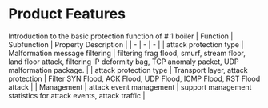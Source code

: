 # Product Features

Introduction to the basic protection function of # 1 boiler
| Function | Subfunction | Property Description |
| - | - | - |
| attack protection type | Malformation message filtering | filtering frag flood, smurf, stream floor, land floor attack, filtering IP deformity bag, TCP anomaly packet, UDP malformation package. |
| attack protection type | Transport layer, attack protection | Filter SYN Flood, ACK Flood, UDP Flood, ICMP Flood, RST Flood attack |
| Management | attack event management | support management statistics for attack events, attack traffic |

